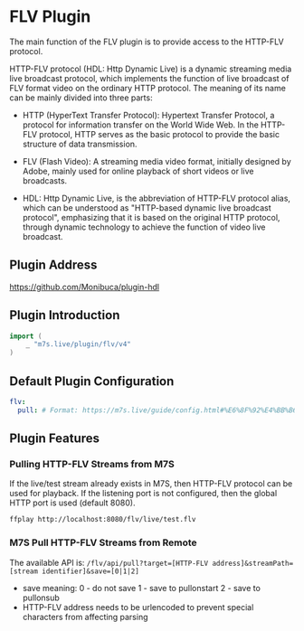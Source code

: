 # FLV Plugin

The main function of the FLV plugin is to provide access to the HTTP-FLV protocol.

HTTP-FLV protocol (HDL: Http Dynamic Live) is a dynamic streaming media live broadcast protocol, which implements the function of live broadcast of FLV format video on the ordinary HTTP protocol. The meaning of its name can be mainly divided into three parts:

- HTTP (HyperText Transfer Protocol): Hypertext Transfer Protocol, a protocol for information transfer on the World Wide Web. In the HTTP-FLV protocol, HTTP serves as the basic protocol to provide the basic structure of data transmission.

- FLV (Flash Video): A streaming media video format, initially designed by Adobe, mainly used for online playback of short videos or live broadcasts.

- HDL: Http Dynamic Live, is the abbreviation of HTTP-FLV protocol alias, which can be understood as "HTTP-based dynamic live broadcast protocol", emphasizing that it is based on the original HTTP protocol, through dynamic technology to achieve the function of video live broadcast.

## Plugin Address

https://github.com/Monibuca/plugin-hdl

## Plugin Introduction
```go
import (
    _ "m7s.live/plugin/flv/v4"
)
```

## Default Plugin Configuration

```yaml
flv:
  pull: # Format: https://m7s.live/guide/config.html#%E6%8F%92%E4%BB%B6%E9%85%8D%E7%BD%AE
```

## Plugin Features

### Pulling HTTP-FLV Streams from M7S

If the live/test stream already exists in M7S, then HTTP-FLV protocol can be used for playback. If the listening port is not configured, then the global HTTP port is used (default 8080).

```bash
ffplay http://localhost:8080/flv/live/test.flv
```

### M7S Pull HTTP-FLV Streams from Remote

The available API is:
`/flv/api/pull?target=[HTTP-FLV address]&streamPath=[stream identifier]&save=[0|1|2]`
- save meaning: 0 - do not save 1 - save to pullonstart 2 - save to pullonsub
- HTTP-FLV address needs to be urlencoded to prevent special characters from affecting parsing
